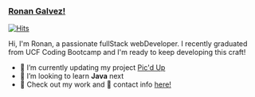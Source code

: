### [Ronan Galvez!](https://ronan-codes.github.io/react-portfolio/#)
[![Hits](https://hits.seeyoufarm.com/api/count/incr/badge.svg?url=https%3A%2F%2Fgithub.com%2FRonan-Codes&count_bg=%2379C83D&title_bg=%23555555&icon=&icon_color=%235AAE5C&title=views&edge_flat=false)](https://hits.seeyoufarm.com)


Hi, I'm Ronan, a passionate fullStack webDeveloper. I recently graduated from UCF Coding Bootcamp and I'm ready to keep developing this craft!

- 🔭 I’m currently updating my project [Pic'd Up](https://github.com/Ronan-Codes/picd-up)
- 🌱 I’m looking to learn **Java** next
- 📁 Check out my work and 💌 contact info [here!](https://ronan-codes.github.io/react-portfolio/#)



